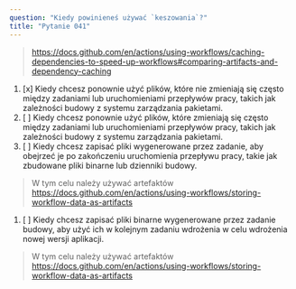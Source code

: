 ```yaml
---
question: "Kiedy powinieneś używać `keszowania`?"
title: "Pytanie 041"
---
```




> https://docs.github.com/en/actions/using-workflows/caching-dependencies-to-speed-up-workflows#comparing-artifacts-and-dependency-caching

1. [x] Kiedy chcesz ponownie użyć plików, które nie zmieniają się często między zadaniami lub uruchomieniami przepływów pracy, takich jak zależności budowy z systemu zarządzania pakietami.
1. [ ] Kiedy chcesz ponownie użyć plików, które zmieniają się często między zadaniami lub uruchomieniami przepływów pracy, takich jak zależności budowy z systemu zarządzania pakietami.
1. [ ] Kiedy chcesz zapisać pliki wygenerowane przez zadanie, aby obejrzeć je po zakończeniu uruchomienia przepływu pracy, takie jak zbudowane pliki binarne lub dzienniki budowy.
> W tym celu należy używać artefaktów https://docs.github.com/en/actions/using-workflows/storing-workflow-data-as-artifacts
1. [ ] Kiedy chcesz zapisać pliki binarne wygenerowane przez zadanie budowy, aby użyć ich w kolejnym zadaniu wdrożenia w celu wdrożenia nowej wersji aplikacji.
> W tym celu należy używać artefaktów https://docs.github.com/en/actions/using-workflows/storing-workflow-data-as-artifacts
